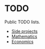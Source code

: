 # TODO

Public TODO lists.

- [Side projects](side_projects.md)
- [Mathematics](mathematics.md)
- [Economics](economics.md)
